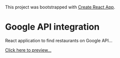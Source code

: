 This project was bootstrapped with [Create React App](https://github.com/facebook/create-react-app).

# Google API integration
React application to find restaurants on Google API...

<a href="https://restaurant-finder-paulo-cezario.netlify.app/"> Click here to preview...</a>
